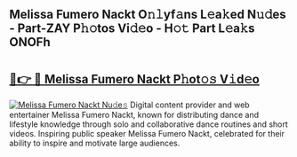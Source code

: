 ## Melissa Fumero Nackt O𝚗𝚕yf𝚊ns L𝚎a𝚔ed N𝚞𝚍es - Part-ZAY P𝚑𝚘tos Vi𝚍𝚎o - H𝚘𝚝 Part L𝚎a𝚔s ONOFh

# <h2><a href="http://kf1qkf.oniu.top/?m=Melissa+Fumero+Nackt">🔗👉 🔴 Melissa Fumero Nackt P𝚑ot𝚘𝚜 V𝚒d𝚎o</a></h2>

[![Melissa Fumero Nackt Nu𝚍e𝚜](https://i.imgur.com/0qMVB7G.gif)](http://kf1qkf.oniu.top/?m=Melissa+Fumero+Nackt)
Digital content provider and web entertainer Melissa Fumero Nackt, known for distributing dance and lifestyle knowledge through solo and collaborative dance routines and short videos. Inspiring public speaker Melissa Fumero Nackt, celebrated for their ability to inspire and motivate large audiences.  
